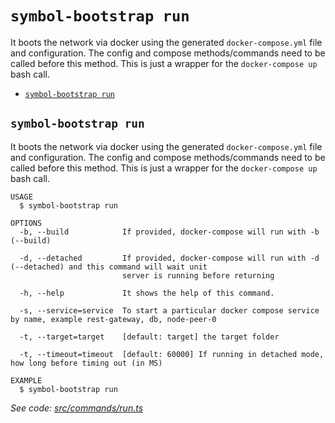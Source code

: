 `symbol-bootstrap run`
======================

It boots the network via docker using the generated `docker-compose.yml` file and configuration. The config and compose methods/commands need to be called before this method. This is just a wrapper for the `docker-compose up` bash call.

* [`symbol-bootstrap run`](#symbol-bootstrap-run)

## `symbol-bootstrap run`

It boots the network via docker using the generated `docker-compose.yml` file and configuration. The config and compose methods/commands need to be called before this method. This is just a wrapper for the `docker-compose up` bash call.

```
USAGE
  $ symbol-bootstrap run

OPTIONS
  -b, --build            If provided, docker-compose will run with -b (--build)

  -d, --detached         If provided, docker-compose will run with -d (--detached) and this command will wait unit
                         server is running before returning

  -h, --help             It shows the help of this command.

  -s, --service=service  To start a particular docker compose service by name, example rest-gateway, db, node-peer-0

  -t, --target=target    [default: target] the target folder

  -t, --timeout=timeout  [default: 60000] If running in detached mode, how long before timing out (in MS)

EXAMPLE
  $ symbol-bootstrap run
```

_See code: [src/commands/run.ts](https://github.com/nemtech/symbol-bootstrap/blob/v0.1.2/src/commands/run.ts)_

